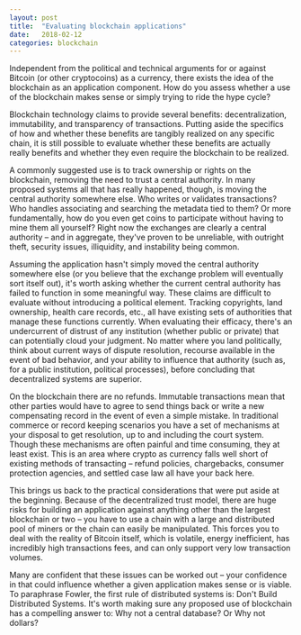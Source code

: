 ```yaml
---
layout: post
title:  "Evaluating blockchain applications"
date:   2018-02-12
categories: blockchain
---
```

Independent from the political and technical arguments for or against Bitcoin (or other cryptocoins) as a currency, there exists the idea of the blockchain as an application component.  How do you assess whether a use of the blockchain makes sense or simply trying to ride the hype cycle?

Blockchain technology claims to provide several benefits: decentralization, immutability, and transparency of transactions.  Putting aside the specifics of how and whether these benefits are tangibly realized on any specific chain, it is still possible to evaluate whether these benefits are actually really benefits and whether they even require the blockchain to be realized.

A commonly suggested use is to track ownership or rights on the blockchain, removing the need to trust a central authority.  In many proposed systems all that has really happened, though, is moving the central authority somewhere else. Who writes or validates transactions?  Who handles associating and searching the metadata tied to them? Or more fundamentally, how do you even get coins to participate without having to mine them all yourself?  Right now the exchanges are clearly a central authority – and in aggregate, they've proven to be unreliable, with outright theft, security issues, illiquidity, and instability being common.

Assuming the application hasn't simply moved the central authority somewhere else (or you believe that the exchange problem will eventually sort itself out), it's worth asking whether the current central authority has failed to function in some meaningful way.  These claims are difficult to evaluate without introducing a political element.  Tracking copyrights, land ownership, health care records, etc., all have existing sets of authorities that manage these functions currently.  When evaluating their efficacy, there's an undercurrent of distrust of any institution (whether public or private) that can potentially cloud your judgment.  No matter where you land politically, think about current ways of dispute resolution, recourse available in the event of bad behavior, and your ability to influence that authority (such as, for a public institution, political processes), before concluding that decentralized systems are superior.  

On the blockchain there are no refunds.  Immutable transactions mean that other parties would have to agree to send things back or write a new compensating record in the event of even a simple mistake. In traditional commerce or record keeping scenarios you have a set of mechanisms at your disposal to get resolution, up to and including the court system.  Though these mechanisms are often painful and time consuming, they at least exist.  This is an area where crypto as currency falls well short of existing methods of transacting – refund policies, chargebacks, consumer protection agencies, and settled case law all have your back here.

This brings us back to the practical considerations that were put aside at the beginning.  Because of the decentralized trust model, there are huge risks for building an application against anything other than the largest blockchain or two – you have to use a chain with a large and distributed pool of miners or the chain can easily be manipulated.  This forces you to deal with the reality of Bitcoin itself, which is volatile, energy inefficient, has incredibly high transactions fees, and can only support very low transaction volumes.

Many are confident that these issues can be worked out – your confidence in that could influence whether a given application makes sense or is viable.  To paraphrase Fowler, the first rule of distributed systems is: Don't Build Distributed Systems.  It's worth making sure any proposed use of blockchain has a compelling answer to: Why not a central database? Or Why not dollars?
